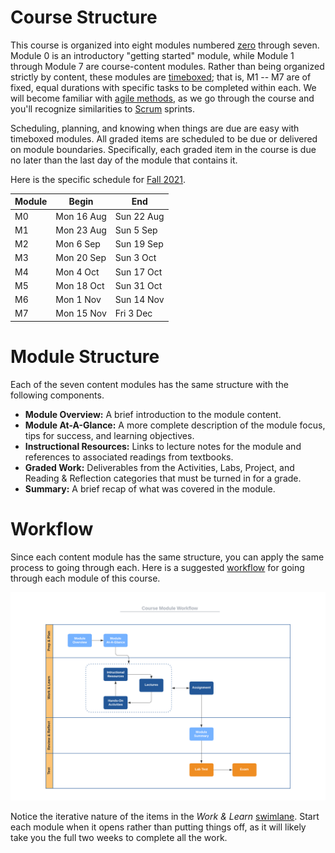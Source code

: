 # Course Structure

This course is organized into eight modules numbered
[zero](https://www.cs.utexas.edu/users/EWD/transcriptions/EWD08xx/EWD831.html)
through seven. Module 0 is an introductory "getting started" module, while
Module 1 through Module 7 are course-content modules. Rather than being
organized strictly by content, these modules are
[timeboxed](https://en.wikipedia.org/wiki/Timeboxing); that is, M1 -- M7 are of
fixed, equal durations with specific tasks to be completed within each. We will
become familiar with [agile
methods](https://en.wikipedia.org/wiki/Agile_software_development), as we go
through the course and you'll recognize similarities to
[Scrum](https://en.wikipedia.org/wiki/Scrum_(software_development)) sprints.

Scheduling, planning, and knowing when things are due are easy with timeboxed
modules. All graded items are scheduled to be due or delivered on module
boundaries. Specifically, each graded item in the course is due no later than
the last day of the module that contains it.

Here is the specific schedule for [Fall 
2021](http://www.auburn.edu/main/auweb_calendar.php).

Module | Begin | End
------ | ----- | ---
M0 | Mon 16 Aug | Sun 22 Aug    
M1 | Mon 23 Aug | Sun 5 Sep  
M2 | Mon 6 Sep  | Sun 19 Sep  
M3 | Mon 20 Sep | Sun 3 Oct  
M4 | Mon 4 Oct  | Sun 17 Oct  
M5 | Mon 18 Oct | Sun 31 Oct  
M6 | Mon 1 Nov  | Sun 14 Nov  
M7 | Mon 15 Nov | Fri 3 Dec  


# Module Structure

Each of the seven content modules has the same structure with the following
components.

- **Module Overview:** A brief introduction to the module content.
- **Module At-A-Glance:** A more complete description of the module focus, tips
  for success, and learning objectives.
- **Instructional Resources:** Links to lecture notes for the module and
  references to associated readings from textbooks.
- **Graded Work:** Deliverables from the Activities, Labs, Project, and Reading
  & Reflection categories that must be turned in for a grade.
- **Summary:** A brief recap of what was covered in the module.

# Workflow

Since each content module has the same structure, you can apply the same process
to going through each. Here is a suggested
[workflow](https://en.wikipedia.org/wiki/Workflow) for going through each module
of this course.

![worflow](img/workflow.png)

Notice the iterative nature of the items in the *Work & Learn*
[swimlane](https://en.wikipedia.org/wiki/Swim_lane). Start each module when it
opens rather than putting things off, as it will likely take you the full two
weeks to complete all the work.


